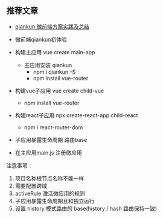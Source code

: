 
## 推荐文章
- [qiankun 微前端方案实践及总结](https://juejin.cn/post/6844904185910018062)
- 微前端qiankun初体验
- 构建主应用 vue create main-app
  - 主应用安装 qiankun
    - npm i qiankun -S
    - npm install vue-router

- 构建vue子应用  vue create child-vue
  - npm install vue-router

- 构建react子应用 npx create-react-app child-react
  - npm i react-router-dom


- 子应用暴露生命周期 路由base

- 在主应用main.js 注册微应用

注意事项：
  1. 项目名称根节点名称不能一样
  2. 需要配置跨域
  3. activeRule 激活微应用的规则
  4. 子应用暴露生命周期且和独立运行
  5. 设置 history 模式路由的 base(history / hash 路由保持一致)
